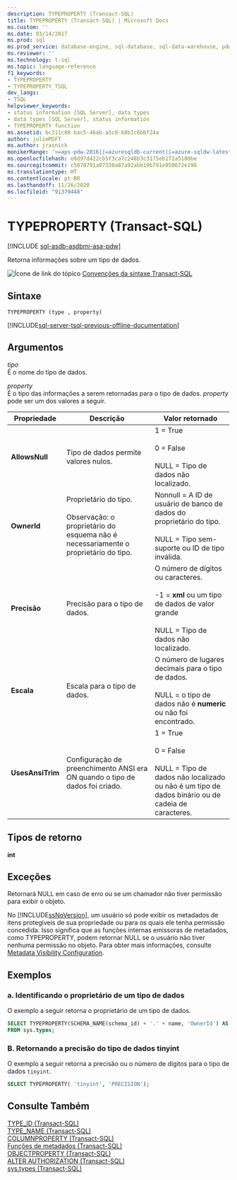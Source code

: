 ```yaml
---
description: TYPEPROPERTY (Transact-SQL)
title: TYPEPROPERTY (Transact-SQL) | Microsoft Docs
ms.custom: ''
ms.date: 03/14/2017
ms.prod: sql
ms.prod_service: database-engine, sql-database, sql-data-warehouse, pdw
ms.reviewer: ''
ms.technology: t-sql
ms.topic: language-reference
f1_keywords:
- TYPEPROPERTY
- TYPEPROPERTY_TSQL
dev_langs:
- TSQL
helpviewer_keywords:
- status information [SQL Server], data types
- data types [SQL Server], status information
- TYPEPROPERTY function
ms.assetid: bc311c80-bac5-46ab-a5c8-68b1c6bbf24a
author: julieMSFT
ms.author: jrasnick
monikerRange: '>=aps-pdw-2016||=azuresqldb-current||=azure-sqldw-latest||>=sql-server-2016||=sqlallproducts-allversions||>=sql-server-linux-2017||=azuresqldb-mi-current'
ms.openlocfilehash: e0d97d422cb5f3ca7c248b3c3175eb172a5180be
ms.sourcegitcommit: c5078791a07330a87a92abb19b791e950672e198
ms.translationtype: HT
ms.contentlocale: pt-BR
ms.lasthandoff: 11/26/2020
ms.locfileid: "91379448"
---
```

# <a name="typeproperty-transact-sql"></a>TYPEPROPERTY (Transact-SQL)
[!INCLUDE [sql-asdb-asdbmi-asa-pdw](../../includes/applies-to-version/sql-asdb-asdbmi-asa-pdw.md)]

  Retorna informações sobre um tipo de dados.  
  
 ![Ícone de link do tópico](../../database-engine/configure-windows/media/topic-link.gif "Ícone de link do tópico") [Convenções da sintaxe Transact-SQL](../../t-sql/language-elements/transact-sql-syntax-conventions-transact-sql.md)  
  
## <a name="syntax"></a>Sintaxe  
  
```syntaxsql
TYPEPROPERTY (type , property)  
```  
  
[!INCLUDE[sql-server-tsql-previous-offline-documentation](../../includes/sql-server-tsql-previous-offline-documentation.md)]

## <a name="arguments"></a>Argumentos
 *tipo*  
 É o nome do tipo de dados.  
  
 *property*  
 É o tipo das informações a serem retornadas para o tipo de dados. *property* pode ser um dos valores a seguir.  
  
|Propriedade|Descrição|Valor retornado|  
|--------------|-----------------|--------------------|  
|**AllowsNull**|Tipo de dados permite valores nulos.|1 = True<br /><br /> 0 = False<br /><br /> NULL = Tipo de dados não localizado.|  
|**OwnerId**|Proprietário do tipo.<br /><br /> Observação: o proprietário do esquema não é necessariamente o proprietário do tipo.|Nonnull = A ID de usuário de banco de dados do proprietário do tipo.<br /><br /> NULL = Tipo sem-suporte ou ID de tipo inválida.|  
|**Precisão**|Precisão para o tipo de dados.|O número de dígitos ou caracteres.<br /><br /> -1 = **xml** ou um tipo de dados de valor grande<br /><br /> NULL = Tipo de dados não localizado.|  
|**Escala**|Escala para o tipo de dados.|O número de lugares decimais para o tipo de dados.<br /><br /> NULL = o tipo de dados não é **numeric** ou não foi encontrado.|  
|**UsesAnsiTrim**|Configuração de preenchimento ANSI era ON quando o tipo de dados foi criado.|1 = True<br /><br /> 0 = False<br /><br /> NULL = Tipo de dados não localizado ou não é um tipo de dados binário ou de cadeia de caracteres.|  
  
## <a name="return-types"></a>Tipos de retorno  
 **int**  
  
## <a name="exceptions"></a>Exceções  
 Retornará NULL em caso de erro ou se um chamador não tiver permissão para exibir o objeto.  
  
 No [!INCLUDE[ssNoVersion](../../includes/ssnoversion-md.md)], um usuário só pode exibir os metadados de itens protegíveis de sua propriedade ou para os quais ele tenha permissão concedida. Isso significa que as funções internas emissoras de metadados, como TYPEPROPERTY, podem retornar NULL se o usuário não tiver nenhuma permissão no objeto. Para obter mais informações, consulte [Metadata Visibility Configuration](../../relational-databases/security/metadata-visibility-configuration.md).  
  
## <a name="examples"></a>Exemplos  
  
### <a name="a-identifying-the-owner-of-a-data-type"></a>a. Identificando o proprietário de um tipo de dados  
 O exemplo a seguir retorna o proprietário de um tipo de dados.  
  
```sql
SELECT TYPEPROPERTY(SCHEMA_NAME(schema_id) + '.' + name, 'OwnerId') AS owner_id, name, system_type_id, user_type_id, schema_id  
FROM sys.types;  
```  
  
### <a name="b-returning-the-precision-of-the-tinyint-data-type"></a>B. Retornando a precisão do tipo de dados tinyint  
 O exemplo a seguir retorna a precisão ou o número de dígitos para o tipo de dados `tinyint`.  
  
```sql
SELECT TYPEPROPERTY( 'tinyint', 'PRECISION');  
```  
  
## <a name="see-also"></a>Consulte Também  
 [TYPE_ID &#40;Transact-SQL&#41;](../../t-sql/functions/type-id-transact-sql.md)   
 [TYPE_NAME &#40;Transact-SQL&#41;](../../t-sql/functions/type-name-transact-sql.md)   
 [COLUMNPROPERTY &#40;Transact-SQL&#41;](../../t-sql/functions/columnproperty-transact-sql.md)   
 [Funções de metadados &#40;Transact-SQL&#41;](../../t-sql/functions/metadata-functions-transact-sql.md)   
 [OBJECTPROPERTY &#40;Transact-SQL&#41;](../../t-sql/functions/objectproperty-transact-sql.md)   
 [ALTER AUTHORIZATION &#40;Transact-SQL&#41;](../../t-sql/statements/alter-authorization-transact-sql.md)   
 [sys.types &#40;Transact-SQL&#41;](../../relational-databases/system-catalog-views/sys-types-transact-sql.md)  
  
  

